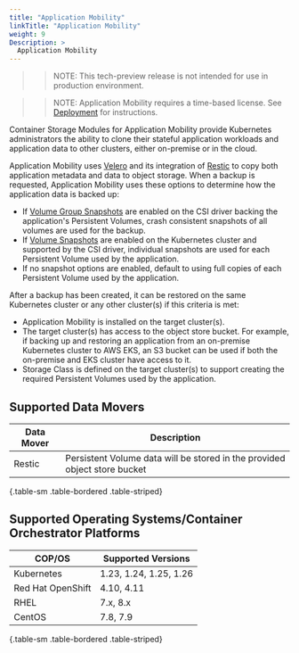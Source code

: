```yaml
---
title: "Application Mobility"
linkTitle: "Application Mobility"
weight: 9
Description: >
  Application Mobility
---
```


>> NOTE: This tech-preview release is not intended for use in production environment.

>> NOTE: Application Mobility requires a time-based license. See [Deployment](./deployment) for instructions.

Container Storage Modules for Application Mobility provide Kubernetes administrators the ability to clone their stateful application workloads and application data to other clusters, either on-premise or in the cloud.

Application Mobility uses [Velero](https://velero.io) and its integration of [Restic](https://restic.net) to copy both application metadata and data to object storage. When a backup is requested, Application Mobility uses these options to determine how the application data is backed up:
- If [Volume Group Snapshots](../snapshots/volume-group-snapshots/) are enabled on the CSI driver backing the application's Persistent Volumes, crash consistent snapshots of all volumes are used for the backup.
- If [Volume Snapshots](../snapshots/) are enabled on the Kubernetes cluster and supported by the CSI driver, individual snapshots are used for each Persistent Volume used by the application.
- If no snapshot options are enabled, default to using full copies of each Persistent Volume used by the application.

After a backup has been created, it can be restored on the same Kubernetes cluster or any other cluster(s) if this criteria is met:
- Application Mobility is installed on the target cluster(s).
- The target cluster(s) has access to the object store bucket. For example, if backing up and restoring an application from an on-premise Kubernetes cluster to AWS EKS, an S3 bucket can be used if both the on-premise and EKS cluster have access to it.
- Storage Class is defined on the target cluster(s) to support creating the required Persistent Volumes used by the application.

## Supported Data Movers

| Data Mover | Description |
|-|-|
| Restic           | Persistent Volume data will be stored in the provided object store bucket |
{.table-sm .table-bordered .table-striped}

## Supported Operating Systems/Container Orchestrator Platforms

| COP/OS | Supported Versions |
|-|-|
| Kubernetes           |    1.23, 1.24, 1.25, 1.26 |
| Red Hat OpenShift    |    4.10, 4.11       |
| RHEL                 |     7.x, 8.x  |
| CentOS               |     7.8, 7.9  |
{.table-sm .table-bordered .table-striped}
